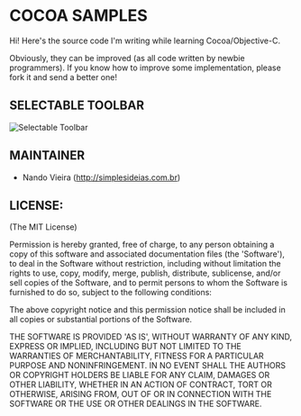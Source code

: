 COCOA SAMPLES
=============

Hi! Here's the source code I'm writing while learning Cocoa/Objective-C.

Obviously, they can be improved (as all code written by newbie programmers). If you know how
to improve some implementation, please fork it and send a better one!

SELECTABLE TOOLBAR
------------------

![Selectable Toolbar](http://github.com/fnando/raw/master/SelectableToolbar.png "Selectable Toolbar")

MAINTAINER
----------

* Nando Vieira (<http://simplesideias.com.br>)

LICENSE:
--------

(The MIT License)

Permission is hereby granted, free of charge, to any person obtaining
a copy of this software and associated documentation files (the
'Software'), to deal in the Software without restriction, including
without limitation the rights to use, copy, modify, merge, publish,
distribute, sublicense, and/or sell copies of the Software, and to
permit persons to whom the Software is furnished to do so, subject to
the following conditions:

The above copyright notice and this permission notice shall be
included in all copies or substantial portions of the Software.

THE SOFTWARE IS PROVIDED 'AS IS', WITHOUT WARRANTY OF ANY KIND,
EXPRESS OR IMPLIED, INCLUDING BUT NOT LIMITED TO THE WARRANTIES OF
MERCHANTABILITY, FITNESS FOR A PARTICULAR PURPOSE AND NONINFRINGEMENT.
IN NO EVENT SHALL THE AUTHORS OR COPYRIGHT HOLDERS BE LIABLE FOR ANY
CLAIM, DAMAGES OR OTHER LIABILITY, WHETHER IN AN ACTION OF CONTRACT,
TORT OR OTHERWISE, ARISING FROM, OUT OF OR IN CONNECTION WITH THE
SOFTWARE OR THE USE OR OTHER DEALINGS IN THE SOFTWARE.